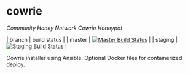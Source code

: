cowrie
======

*Community Honey Network Cowrie Honeypot*

| branch | build status |
| master | [![Master Build Status](https://travis-ci.org/CommunityHoneyNetwork/cowrie.svg?branch=master)](https://travis-ci.org/CommunityHoneyNetwork/cowrie) |
| staging | [![Staging Build Status](https://travis-ci.org/CommunityHoneyNetwork/cowrie.svg?branch=staging)](https://travis-ci.org/CommunityHoneyNetwork/cowrie) |


Cowrie installer using Ansible.  Optional Docker files for containerized deploy.

